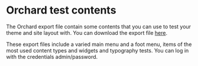 # Orchard test contents

The Orchard export file contain some contents that you can use to test your theme and site layout with. You can download the export file [here](Export.xml).

These export files include a varied main menu and a foot menu, items of the most used content types and widgets and typography tests. You can log in with the credentials admin/password.
